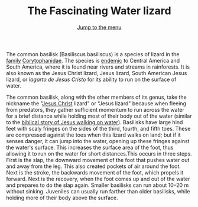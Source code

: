 <header>
   <h1 id="logo">The Fascinating Water lizard</h1>
  <a id="nav-jump" href="#menu">Jump to the menu</a>
</header>The common basilisk (Basiliscus basiliscus) is a species of lizard in the <a href="https://en.wikipedia.org/wiki/Family_(biology)">family</a> <a href="https://en.wikipedia.org/wiki/Corytophanidae">Corytophanidae</a>. The species is <a href="https://en.wikipedia.org/wiki/Endemism">endemic</a> to Central America and South America, where it is found near rivers and streams in rainforests. It is also known as the Jesus Christ lizard, Jesus lizard, South American Jesus lizard, or <i lang="ang">lagarto de Jesus Cristo</i> for its ability to run on the surface of water.

The common basilisk, along with the other members of its genus, take the nickname the "<a href="https://en.wikipedia.org/wiki/Jesus">Jesus Christ</a> lizard" or "Jesus lizard" because when fleeing from predators, they gather sufficient momentum to run across the water for a brief distance while holding most of their body out of the water (similar to the <a href="https://en.wikipedia.org/wiki/Jesus_walking_on_water">biblical story of Jesus walking on water</a>). Basilisks have large hind feet with scaly fringes on the sides of the third, fourth, and fifth toes. These are compressed against the toes when this lizard walks on land; but if it senses danger, it can jump into the water, opening up these fringes against the water's surface. This increases the surface area of the foot, thus allowing it to run on the water for short distances.This occurs in three steps. First is the slap, the downward movement of the foot that pushes water out and away from the leg. This also created pockets of air around the foot. Next is the stroke, the backwards movement of the foot, which propels it forward. Next is the recovery, when the foot comes up and out of the water and prepares to do the slap again. Smaller basilisks can run about 10–20 m without sinking. Juveniles can usually run farther than older basilisks, while holding more of their body above the surface.





